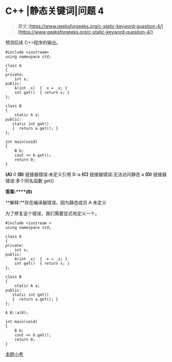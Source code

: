 # C++ |静态关键词|问题 4

> 原文:[https://www.geeksforgeeks.org/c-static-keyword-question-4/](https://www.geeksforgeeks.org/c-static-keyword-question-4/)

预测后续 C++程序的输出。

```
#include <iostream>
using namespace std;

class A
{
private:
    int x;
public:
    A(int _x)  {  x = _x; }
    int get()  { return x; }
};

class B
{
    static A a;
public:
   static int get()
   {  return a.get(); }
};

int main(void)
{
    B b;
    cout << b.get();
    return 0;
}
```

**(A)** 0
**(B)** 链接器错误:未定义引用 B::a
**(C)** 链接器错误:无法访问静态 a
**(D)** 链接器错误:多个同名函数 get()

**答案:****(B)**

**解释:**存在编译器错误，因为静态成员 A 未定义

为了修复这个错误，我们需要显式地定义一个。

```
#include <iostream >
using namespace std;

class A
{
private:
    int x;
public:
    A(int _x)  {  x = _x; }
    int get()  { return x; }
};

class B
{
    static A a;
public:
   static int get()
   {  return a.get(); }
};

A B::a(0);

int main(void)
{
    B b;
    cout << b.get();
    return 0;
}

```

[本题小考](https://www.geeksforgeeks.org/c-plus-plus-gq/static-keyword-gq/)
